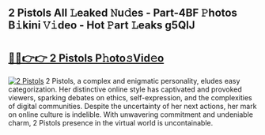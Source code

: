 ## 2 Pistols All 𝙻eaked 𝙽u𝚍es - Part-4BF 𝙿hotos B𝚒kini 𝚅𝚒deo - Hot 𝙿art 𝙻eaks g5QlJ

# <h2><a href="http://ld6n6q.urlbe.top/?page=2+Pistols">🔗🔗👉👉 2 Pistols P𝚑oto𝚜Vid𝚎o</a></h2>

[![2 Pistols](https://i.imgur.com/eBuTRDB.gif)](http://ld6n6q.urlbe.top/?page=2+Pistols)
2 Pistols, a complex and enigmatic personality, eludes easy categorization. Her distinctive online style has captivated and provoked viewers, sparking debates on ethics, self-expression, and the complexities of digital communities. Despite the uncertainty of her next actions, her mark on online culture is indelible. With unwavering commitment and undeniable charm, 2 Pistols presence in the virtual world is uncontainable.
